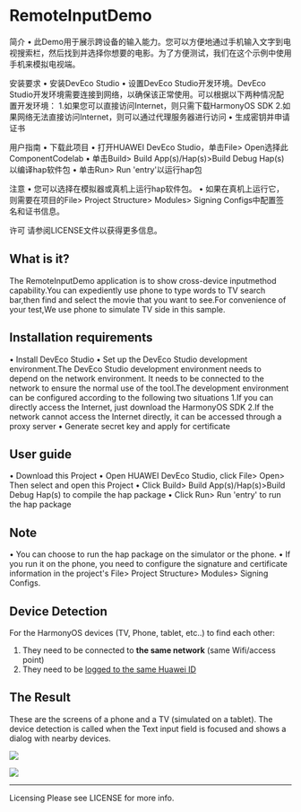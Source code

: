 # RemoteInputDemo
简介
• 此Demo用于展示跨设备的输入能力。您可以方便地通过手机输入文字到电视搜索栏，然后找到并选择你想要的电影。为了方便测试，我们在这个示例中使用手机来模拟电视端。

安装要求
• 安装DevEco Studio
• 设置DevEco Studio开发环境。DevEco Studio开发环境需要连接到网络，以确保该正常使用。可以根据以下两种情况配置开发环境：
	1.如果您可以直接访问Internet，则只需下载HarmonyOS SDK
	2.如果网络无法直接访问Internet，则可以通过代理服务器进行访问
• 生成密钥并申请证书

用户指南
• 下载此项目
• 打开HUAWEI DevEco Studio，单击File> Open选择此ComponentCodelab
• 单击Build> Build App(s)/Hap(s)>Build Debug Hap(s)以编译hap软件包
• 单击Run> Run 'entry'以运行hap包

注意
• 您可以选择在模拟器或真机上运行hap软件包。
• 如果在真机上运行它，则需要在项目的File> Project Structure> Modules> Signing Configs中配置签名和证书信息。

许可
请参阅LICENSE文件以获得更多信息。

## What is it?
The RemoteInputDemo application is to show cross-device inputmethod capability.You can expediently use phone to type words to TV search bar,then find and select the movie that you want to see.For convenience of your test,We use phone to simulate TV side in this sample.

## Installation requirements
• Install DevEco Studio
• Set up the DevEco Studio development environment.The DevEco Studio development environment needs to depend on the network environment. It needs to be connected to the network to ensure the normal use of the tool.The development environment can be configured according to the following two situations
	1.If you can directly access the Internet, just download the HarmonyOS SDK
	2.If the network cannot access the Internet directly, it can be accessed through a proxy server
• Generate secret key and apply for certificate

## User guide
• Download this Project
• Open HUAWEI DevEco Studio, click File> Open> Then select and open this Project
• Click Build> Build App(s)/Hap(s)>Build Debug Hap(s) to compile the hap package
• Click Run> Run 'entry' to run the hap package

## Note
• You can choose to run the hap package on the simulator or the phone.
• If you run it on the phone, you need to configure the signature and certificate information in the project's File> Project Structure> Modules> Signing Configs.


## Device Detection
For the HarmonyOS devices (TV, Phone, tablet, etc..) to find each other:
1. They need to be connected to __the same network__ (same Wifi/access point)
2. They need to be [logged to the same Huawei ID](https://consumer.huawei.com/en/support/content/en-us00770240/)



## The Result
These are the screens of a phone and a TV (simulated on a tablet).
The device detection is called when the Text input field is focused and shows a dialog with nearby devices.

![](https://im4.ezgif.com/tmp/ezgif-4-a8350f47888c.gif)


![](https://im4.ezgif.com/tmp/ezgif-4-b94ec1483628.gif)





---

Licensing
Please see LICENSE for more info.
